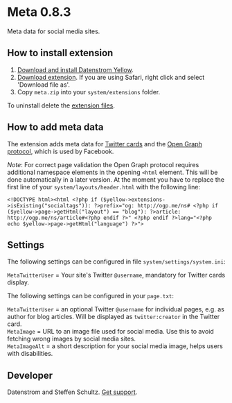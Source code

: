 Meta 0.8.3
==========
Meta data for social media sites.

## How to install extension

1. [Download and install Datenstrom Yellow](https://github.com/datenstrom/yellow/).
2. [Download extension](https://github.com/datenstrom/yellow-extensions/raw/master/zip/meta.zip). If you are using Safari, right click and select 'Download file as'.
3. Copy `meta.zip` into your `system/extensions` folder.

To uninstall delete the [extension files](extension.ini).

## How to add meta data

The extension adds meta data for [Twitter cards](https://developer.twitter.com/en/docs/tweets/optimize-with-cards/overview/abouts-cards) and the [Open Graph protocol](http://ogp.me/), which is used by Facebook. 

*Note*: For correct page validation the Open Graph protocol requires additional namespace elements in the opening `<html` element. This will be done automatically in a later version. At the moment you have to replace the first line of your `system/layouts/header.html` with the following line: 

    <!DOCTYPE html><html <?php if ($yellow->extensions->isExisting("socialtags")): ?>prefix="og: http://ogp.me/ns# <?php if ($yellow->page->getHtml("layout") == "blog"): ?>article: http://ogp.me/ns/article#<?php endif ?>" <?php endif ?>lang="<?php echo $yellow->page->getHtml("language") ?>">

## Settings

The following settings can be configured in file `system/settings/system.ini`:

`MetaTwitterUser` = Your site's Twitter `@username`, mandatory for Twitter cards display. 

The following settings can be configured in your `page.txt`: 

`MetaTwitterUser` = an optional Twitter `@username` for individual pages, e.g. as author for blog articles. Will be displayed as `twitter:creator` in the Twitter card.  
`MetaImage` = URL to an image file used for social media. Use this to avoid fetching wrong images by social media sites.  
`MetaImageAlt` = a short description for your social media image, helps users with disabilities. 

## Developer

Datenstrom and Steffen Schultz. [Get support](https://developers.datenstrom.se/help/support).
